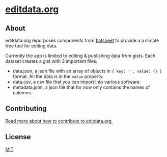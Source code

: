# [editdata.org](http://editdata.org)

## About
editdata.org repurposes components from [flatsheet](http://github.com/flatsheet/flatsheet) to provide a a simple free tool for editing data.

Currently the app is limited to editing & publishing data from gists. Each dataset creates a gist with 3 important files:

- data.json, a json file with an array of objects in `{ key: '', value: {} }` format. All the data is in the `value` property.
- data.csv, a csv file that you can import into various software.
- metadata.json, a json file that for now only contains the names of columns.

## Contributing

[Read more about how to contribute to editdata.org.](CONTRIBUTING.md)

## License
[MIT](LICENSE.md)
